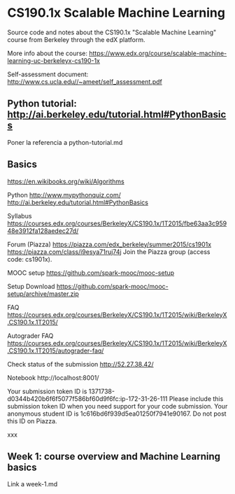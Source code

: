 # CS190.1x Scalable Machine Learning
Source code and notes about the CS190.1x "Scalable Machine Learning" course from Berkeley through the edX platform.

More info about the course:
https://www.edx.org/course/scalable-machine-learning-uc-berkeleyx-cs190-1x

Self-assessment document: http://www.cs.ucla.edu//~ameet/self_assessment.pdf


## Python tutorial: http://ai.berkeley.edu/tutorial.html#PythonBasics
Poner la referencia a python-tutorial.md  


## Basics
https://en.wikibooks.org/wiki/Algorithms

Python
http://www.mypythonquiz.com/
http://ai.berkeley.edu/tutorial.html#PythonBasics

Syllabus
https://courses.edx.org/courses/BerkeleyX/CS190.1x/1T2015/fbe63aa3c95948e3912fa128aedec27d/

Forum (Piazza)
https://piazza.com/edx_berkeley/summer2015/cs1901x
https://piazza.com/class/i9esya71ruj74j
Join the Piazza group (access code: cs1901x).

MOOC setup
https://github.com/spark-mooc/mooc-setup

Setup
Download https://github.com/spark-mooc/mooc-setup/archive/master.zip

FAQ
https://courses.edx.org/courses/BerkeleyX/CS190.1x/1T2015/wiki/BerkeleyX.CS190.1x.1T2015/

Autograder FAQ
https://courses.edx.org/courses/BerkeleyX/CS190.1x/1T2015/wiki/BerkeleyX.CS190.1x.1T2015/autograder-faq/


Check status of the submission
http://52.27.38.42/

Notebook
http://localhost:8001/


Your submission token ID is 1371738-d0344b420b6f6f5077f586bf60d9f6fc:ip-172-31-26-111
Please include this submission token ID when you need support for your code submission.
Your anonymous student ID is 1c616bd6f939d5ea01250f7941e90167. Do not post this ID on Piazza.

xxx



## Week 1: course overview and Machine Learning basics

Link a week-1.md